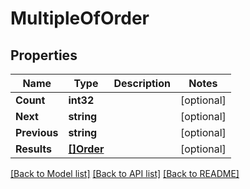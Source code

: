 # MultipleOfOrder

## Properties

Name | Type | Description | Notes
------------ | ------------- | ------------- | -------------
**Count** | **int32** |  | [optional] 
**Next** | **string** |  | [optional] 
**Previous** | **string** |  | [optional] 
**Results** | [**[]Order**](Order.md) |  | [optional] 

[[Back to Model list]](../README.md#documentation-for-models) [[Back to API list]](../README.md#documentation-for-api-endpoints) [[Back to README]](../README.md)


